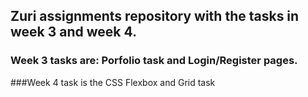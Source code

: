 ## Zuri assignments repository with the tasks in week 3 and week 4.
### Week 3 tasks are: Porfolio task and Login/Register pages.
###Week 4 task is the CSS Flexbox and Grid task
